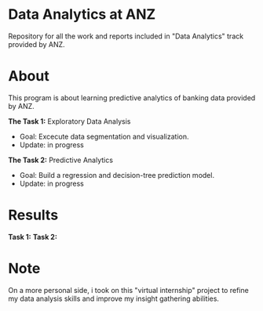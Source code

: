 # Data Analytics at ANZ
Repository for all the work and reports included in "Data Analytics" track provided by ANZ.

# About
This program is about learning predictive analytics of banking data provided by ANZ.
 
**The Task 1:** Exploratory Data Analysis
- Goal: Excecute data segmentation and visualization.
- Update: in progress

**The Task 2:** Predictive Analytics
- Goal: Build a regression and decision-tree prediction model.
- Update: in progress

# Results

**Task 1:**
**Task 2:**

# Note
On a more personal side, i took on this "virtual internship" project to refine my data analysis skills and improve my insight gathering abilities.
